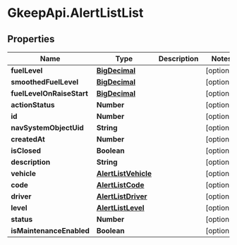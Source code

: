# GkeepApi.AlertListList

## Properties
Name | Type | Description | Notes
------------ | ------------- | ------------- | -------------
**fuelLevel** | [**BigDecimal**](BigDecimal.md) |  | [optional] 
**smoothedFuelLevel** | [**BigDecimal**](BigDecimal.md) |  | [optional] 
**fuelLevelOnRaiseStart** | [**BigDecimal**](BigDecimal.md) |  | [optional] 
**actionStatus** | **Number** |  | [optional] 
**id** | **Number** |  | [optional] 
**navSystemObjectUid** | **String** |  | [optional] 
**createdAt** | **Number** |  | [optional] 
**isClosed** | **Boolean** |  | [optional] 
**description** | **String** |  | [optional] 
**vehicle** | [**AlertListVehicle**](AlertListVehicle.md) |  | [optional] 
**code** | [**AlertListCode**](AlertListCode.md) |  | [optional] 
**driver** | [**AlertListDriver**](AlertListDriver.md) |  | [optional] 
**level** | [**AlertListLevel**](AlertListLevel.md) |  | [optional] 
**status** | **Number** |  | [optional] 
**isMaintenanceEnabled** | **Boolean** |  | [optional] 

